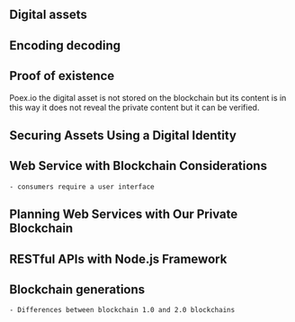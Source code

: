 ## Digital assets

## Encoding decoding

## Proof of existence
Poex.io
the digital asset is not stored on the blockchain but its content is in this way it does not reveal the private content but it can be verified.

## Securing Assets Using a Digital Identity

## Web Service with Blockchain Considerations
    - consumers require a user interface

## Planning Web Services with Our Private Blockchain

## RESTful APIs with Node.js Framework

## Blockchain generations
    - Differences between blockchain 1.0 and 2.0 blockchains